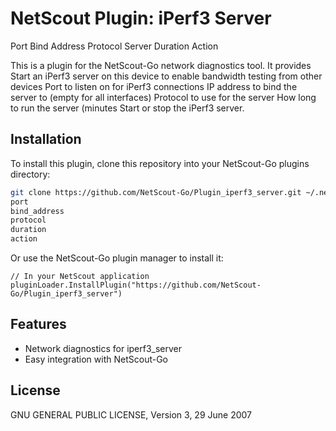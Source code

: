 # NetScout Plugin: iPerf3 Server
Port
Bind Address
Protocol
Server Duration
Action

This is a plugin for the NetScout-Go network diagnostics tool. It provides Start an iPerf3 server on this device to enable bandwidth testing from other devices
Port to listen on for iPerf3 connections
IP address to bind the server to (empty for all interfaces)
Protocol to use for the server
How long to run the server (minutes
Start or stop the iPerf3 server.

## Installation

To install this plugin, clone this repository into your NetScout-Go plugins directory:

```bash
git clone https://github.com/NetScout-Go/Plugin_iperf3_server.git ~/.netscout/plugins/iperf3_server
port
bind_address
protocol
duration
action
```

Or use the NetScout-Go plugin manager to install it:

```
// In your NetScout application
pluginLoader.InstallPlugin("https://github.com/NetScout-Go/Plugin_iperf3_server")
```

## Features

- Network diagnostics for iperf3_server
- Easy integration with NetScout-Go

## License

GNU GENERAL PUBLIC LICENSE, Version 3, 29 June 2007
